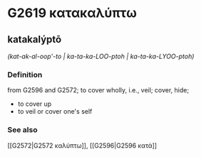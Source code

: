 # G2619 κατακαλύπτω

## katakalýptō

_(kat-ak-al-oop'-to | ka-ta-ka-LOO-ptoh | ka-ta-ka-LYOO-ptoh)_

### Definition

from G2596 and G2572; to cover wholly, i.e., veil; cover, hide; 

- to cover up
- to veil or cover one's self

### See also

[[G2572|G2572 καλύπτω]], [[G2596|G2596 κατά]]
